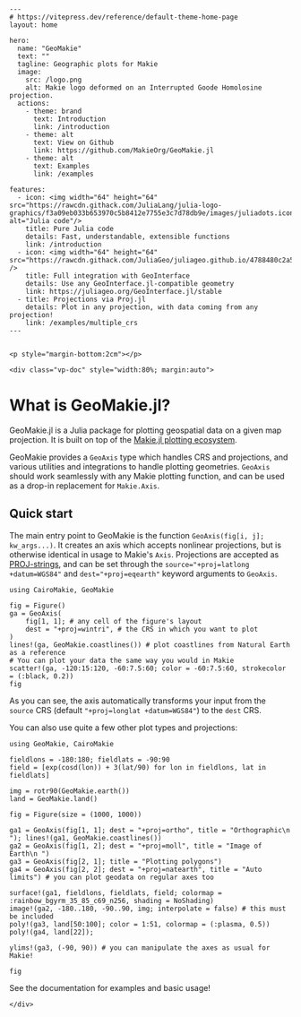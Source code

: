 ```@raw html
---
# https://vitepress.dev/reference/default-theme-home-page
layout: home

hero:
  name: "GeoMakie"
  text: ""
  tagline: Geographic plots for Makie
  image:
    src: /logo.png
    alt: Makie logo deformed on an Interrupted Goode Homolosine projection.
  actions:
    - theme: brand
      text: Introduction
      link: /introduction
    - theme: alt
      text: View on Github
      link: https://github.com/MakieOrg/GeoMakie.jl
    - theme: alt
      text: Examples
      link: /examples

features:
  - icon: <img width="64" height="64" src="https://rawcdn.githack.com/JuliaLang/julia-logo-graphics/f3a09eb033b653970c5b8412e7755e3c7d78db9e/images/juliadots.iconset/icon_512x512.png" alt="Julia code"/>
    title: Pure Julia code
    details: Fast, understandable, extensible functions
    link: /introduction
  - icon: <img width="64" height="64" src="https://rawcdn.githack.com/JuliaGeo/juliageo.github.io/4788480c2a5f7ae36df67a4b142e3a963024ac91/img/juliageo.svg" />
    title: Full integration with GeoInterface
    details: Use any GeoInterface.jl-compatible geometry
    link: https://juliageo.org/GeoInterface.jl/stable
  - title: Projections via Proj.jl
    details: Plot in any projection, with data coming from any projection!
    link: /examples/multiple_crs
---


<p style="margin-bottom:2cm"></p>

<div class="vp-doc" style="width:80%; margin:auto">

```

# What is GeoMakie.jl?

GeoMakie.jl is a Julia package for plotting geospatial data on a given map projection. It is built on top of the [Makie.jl plotting ecosystem](https://docs.makie.org/stable/).

GeoMakie provides a `GeoAxis` type which handles CRS and projections, and various utilities and integrations to handle plotting geometries.  `GeoAxis` should work seamlessly with any Makie plotting function, and can be used as a drop-in replacement for `Makie.Axis`.

## Quick start

The main entry point to GeoMakie is the function `GeoAxis(fig[i, j]; kw_args...)`.  It creates an axis which accepts nonlinear projections, but is otherwise identical in usage to Makie's `Axis`.
Projections are accepted as [PROJ-strings](https://proj.org/operations/projections/index.html), and can be set through the `source="+proj=latlong +datum=WGS84"` and `dest="+proj=eqearth"` keyword arguments to `GeoAxis`.


```@example quickstart
using CairoMakie, GeoMakie

fig = Figure()
ga = GeoAxis(
    fig[1, 1]; # any cell of the figure's layout
    dest = "+proj=wintri", # the CRS in which you want to plot
)
lines!(ga, GeoMakie.coastlines()) # plot coastlines from Natural Earth as a reference
# You can plot your data the same way you would in Makie
scatter!(ga, -120:15:120, -60:7.5:60; color = -60:7.5:60, strokecolor = (:black, 0.2))
fig
```

As you can see, the axis automatically transforms your input from the `source`
CRS (default `"+proj=longlat +datum=WGS84"`) to the `dest` CRS.

You can also use quite a few other plot types and projections:
```@example quickstart
using GeoMakie, CairoMakie

fieldlons = -180:180; fieldlats = -90:90
field = [exp(cosd(lon)) + 3(lat/90) for lon in fieldlons, lat in fieldlats]

img = rotr90(GeoMakie.earth())
land = GeoMakie.land()

fig = Figure(size = (1000, 1000))

ga1 = GeoAxis(fig[1, 1]; dest = "+proj=ortho", title = "Orthographic\n "); lines!(ga1, GeoMakie.coastlines())
ga2 = GeoAxis(fig[1, 2]; dest = "+proj=moll", title = "Image of Earth\n ")
ga3 = GeoAxis(fig[2, 1]; title = "Plotting polygons")
ga4 = GeoAxis(fig[2, 2]; dest = "+proj=natearth", title = "Auto limits") # you can plot geodata on regular axes too

surface!(ga1, fieldlons, fieldlats, field; colormap = :rainbow_bgyrm_35_85_c69_n256, shading = NoShading)
image!(ga2, -180..180, -90..90, img; interpolate = false) # this must be included
poly!(ga3, land[50:100]; color = 1:51, colormap = (:plasma, 0.5))
poly!(ga4, land[22]);

ylims!(ga3, (-90, 90)) # you can manipulate the axes as usual for Makie!

fig
```

See the documentation for examples and basic usage!


```@raw html
</div>
```


